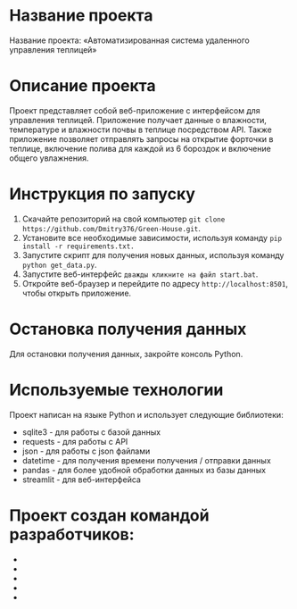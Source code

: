 # Название проекта
Название проекта: «Автоматизированная система удаленного управления теплицей»

# Описание проекта
Проект представляет собой веб-приложение с интерфейсом для управления теплицей. Приложение получает данные о влажности, температуре и влажности почвы в теплице посредством API. Также приложение позволяет отправлять запросы на открытие форточки в теплице, включение полива для каждой из 6 бороздок и включение общего увлажнения.

# Инструкция по запуску
1. Скачайте репозиторий на свой компьютер `git clone https://github.com/Dmitry376/Green-House.git`.
2. Установите все необходимые зависимости, используя команду `pip install -r requirements.txt.`
3. Запустите скрипт для получения новых данных, используя команду `python get_data.py`.
4. Запустите веб-интерфейс `дважды кликните на файл start.bat`.
5. Откройте веб-браузер и перейдите по адресу `http://localhost:8501`, чтобы открыть приложение.

# Остановка получения данных
Для остановки получения данных, закройте консоль Python.

# Используемые технологии
Проект написан на языке Python и использует следующие библиотеки:

- sqlite3 - для работы с базой данных
- requests - для работы с API
- json - для работы с json файлами
- datetime - для получения времени получения / отправки данных
- pandas - для более удобной обработки данных из базы данных
- streamlit - для веб-интерфейса

# Проект создан командой разработчиков:
- 
- 
- 
- 
- 
